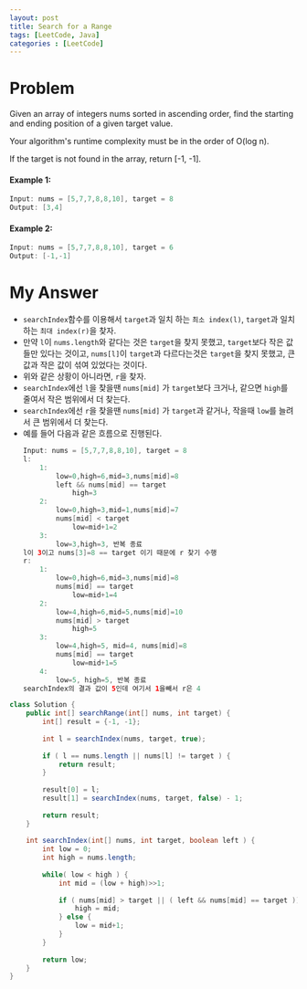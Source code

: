 ```yaml
---
layout: post
title: Search for a Range
tags: [LeetCode, Java]
categories : [LeetCode]
---
```


# Problem

Given an array of integers nums sorted in ascending order, find the starting and ending position of a given target value.

Your algorithm's runtime complexity must be in the order of O(log n).

If the target is not found in the array, return [-1, -1].

#### Example 1:

```swift
Input: nums = [5,7,7,8,8,10], target = 8
Output: [3,4]
```

#### Example 2:

```swift
Input: nums = [5,7,7,8,8,10], target = 6
Output: [-1,-1]
```

# My Answer
  
* `searchIndex`함수를 이용해서 `target`과 일치 하는 `최소 index(l)`, `target`과 일치하는 `최대 index(r)`을 찾자.
* 만약 `l`이 `nums.length`와 같다는 것은 `target`을 찾지 못했고, `target`보다 작은 값들만 있다는 것이고, `nums[l]`이 `target`과 다르다는것은 `target`을 찾지 못했고, 큰 값과 작은 값이 섞여 있었다는 것이다.
* 위와 같은 상황이 아니라면, `r`을 찾자.
* `searchIndex`에선 `l`을 찾을땐 `nums[mid]` 가 `target`보다 크거나, 같으면 `high`를 줄여서 작은 범위에서 더 찾는다.
* `searchIndex`에선 `r`을 찾을땐 `nums[mid]` 가 `target`과 같거나, 작을때 `low`를 늘려서 큰 범위에서 더 찾는다.
* 예를 들어 다음과 같은 흐름으로 진행된다.
    ```java
    Input: nums = [5,7,7,8,8,10], target = 8
    l:
        1:
            low=0,high=6,mid=3,nums[mid]=8
            left && nums[mid] == target
                high=3
        2:
            low=0,high=3,mid=1,nums[mid]=7
            nums[mid] < target
                low=mid+1=2
        3:
            low=3,high=3, 반복 종료
    l이 3이고 nums[3]=8 == target 이기 때문에 r 찾기 수행
    r:
        1:
            low=0,high=6,mid=3,nums[mid]=8
            nums[mid] == target
                low=mid+1=4
        2:
            low=4,high=6,mid=5,nums[mid]=10
            nums[mid] > target
                high=5
        3:
            low=4,high=5, mid=4, nums[mid]=8
            nums[mid] == target
                low=mid+1=5
        4:
            low=5, high=5, 반복 종료
    searchIndex의 결과 값이 5인데 여기서 1을빼서 r은 4
    ```

```java
class Solution {
    public int[] searchRange(int[] nums, int target) {
        int[] result = {-1, -1};
        
        int l = searchIndex(nums, target, true);
        
        if ( l == nums.length || nums[l] != target ) {
            return result;
        }
        
        result[0] = l;
        result[1] = searchIndex(nums, target, false) - 1;
        
        return result;
    }
    
    int searchIndex(int[] nums, int target, boolean left ) {
        int low = 0;
        int high = nums.length;
        
        while( low < high ) {
            int mid = (low + high)>>1;
            
            if ( nums[mid] > target || ( left && nums[mid] == target )) {
                high = mid;
            } else {
                low = mid+1;
            }
        }
        
        return low;
    }
}
```


